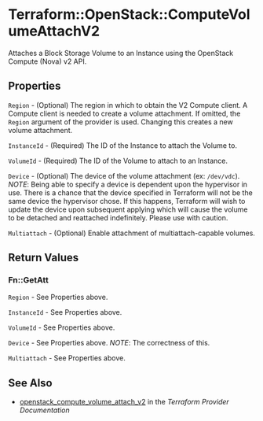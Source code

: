 # Terraform::OpenStack::ComputeVolumeAttachV2

Attaches a Block Storage Volume to an Instance using the OpenStack
Compute (Nova) v2 API.

## Properties

`Region` - (Optional) The region in which to obtain the V2 Compute client.
A Compute client is needed to create a volume attachment. If omitted, the
`Region` argument of the provider is used. Changing this creates a
new volume attachment.

`InstanceId` - (Required) The ID of the Instance to attach the Volume to.

`VolumeId` - (Required) The ID of the Volume to attach to an Instance.

`Device` - (Optional) The device of the volume attachment (ex: `/dev/vdc`).
_NOTE_: Being able to specify a device is dependent upon the hypervisor in
use. There is a chance that the device specified in Terraform will not be
the same device the hypervisor chose. If this happens, Terraform will wish
to update the device upon subsequent applying which will cause the volume
to be detached and reattached indefinitely. Please use with caution.

`Multiattach` - (Optional) Enable attachment of multiattach-capable volumes.


## Return Values

### Fn::GetAtt

`Region` - See Properties above.

`InstanceId` - See Properties above.

`VolumeId` - See Properties above.

`Device` - See Properties above. _NOTE_: The correctness of this.

`Multiattach` - See Properties above.

## See Also

* [openstack_compute_volume_attach_v2](https://www.terraform.io/docs/providers/openstack/r/compute_volume_attach_v2.html) in the _Terraform Provider Documentation_